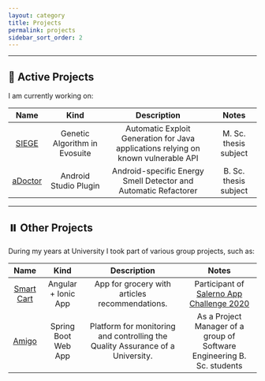 ```yaml
---
layout: category
title: Projects
permalink: projects
sidebar_sort_order: 2
---
```


---

## :wrench: Active Projects

I am currently working on:

| Name | Kind | Description | Notes
|:--:|:--:|:--:|:--:|
| [SIEGE <i class="fa fa-external-link" style="font-size:16px"></i>](https://github.com/emaiannone/exploit-generation) | Genetic Algorithm in Evosuite | Automatic Exploit Generation for Java applications relying on known vulnerable API | M. Sc. thesis subject |
| [aDoctor <i class="fa fa-external-link" style="font-size:16px"></i>](https://github.com/sesalab/aDoctor) | Android Studio Plugin | Android-specific Energy Smell Detector and Automatic Refactorer | B. Sc. thesis subject |

---

## :pause_button: Other Projects

During my years at University I took part of various group projects, such as:

| Name | Kind | Description | Notes
|:--:|:--:|:--:|:--:|
| [Smart Cart <i class="fa fa-external-link" style="font-size:16px"></i>](https://github.com/EMAD-2019-Accenture/smart-cart) | Angular + Ionic App | App for grocery with articles recommendations. | Participant of [Salerno App Challenge 2020](https://web.unisa.it/unisa-rescue-page/dettaglio/id/202/module/87/row/4111/app-challenge-sfida-all-ultima-app) | 
| [Amigo <i class="fa fa-external-link" style="font-size:16px"></i>](https://github.com/gps-is-2019/amigo) | Spring Boot Web App | Platform for monitoring and controlling the Quality Assurance of a University. | As a Project Manager of a group of Software Engineering B. Sc. students |
